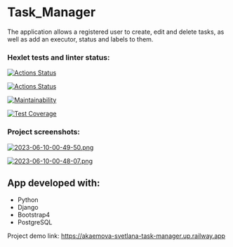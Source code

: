 # Task_Manager

The application allows a registered user to create, edit and delete tasks, as well as add an executor, status and labels to them.

### Hexlet tests and linter status:

[![Actions Status](https://github.com/SvetlanaAkaemova/python-project-52/workflows/hexlet-check/badge.svg)](https://github.com/SvetlanaAkaemova/python-project-52/actions)

[![Actions Status](https://github.com/SvetlanaAkaemova/python-project-52/workflows/my_check/badge.svg)](https://github.com/SvetlanaAkaemova/python-project-52/actions)

[![Maintainability](https://api.codeclimate.com/v1/badges/ef1250ca57e17fc02476/maintainability)](https://codeclimate.com/github/SvetlanaAkaemova/python-project-52/maintainability)

[![Test Coverage](https://api.codeclimate.com/v1/badges/ef1250ca57e17fc02476/test_coverage)](https://codeclimate.com/github/SvetlanaAkaemova/python-project-52/test_coverage)

### Project screenshots:

[![2023-06-10-00-49-50.png](https://i.postimg.cc/nhBPcp0K/2023-06-10-00-49-50.png)](https://postimg.cc/5X93sdcj)

[![2023-06-10-00-48-07.png](https://i.postimg.cc/tgDDYTP6/2023-06-10-00-48-07.png)](https://postimg.cc/KKktWm0c)


## App developed with:

- Python
- Django
- Bootstrap4
- PostgreSQL

Project demo link: https://akaemova-svetlana-task-manager.up.railway.app
